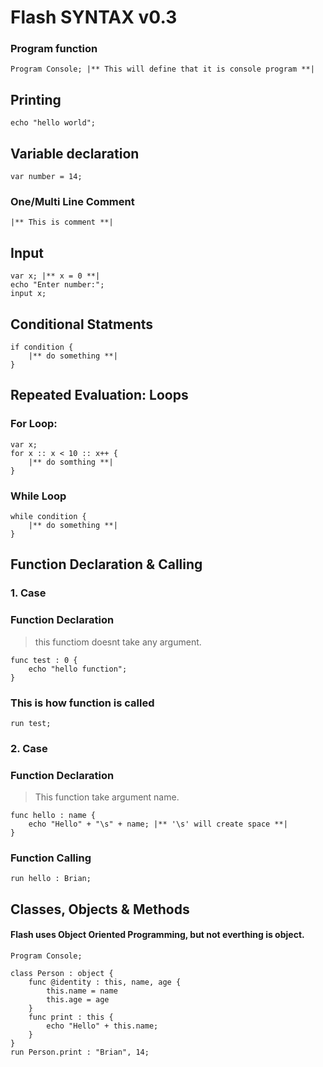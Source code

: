 # Flash SYNTAX v0.3

### Program function
    Program Console; |** This will define that it is console program **|

## Printing
    echo "hello world";

## Variable declaration
    var number = 14;
### One/Multi Line Comment
    |** This is comment **|

## Input
    var x; |** x = 0 **|
    echo "Enter number:";
    input x;

## Conditional Statments
    if condition {
        |** do something **|
    }
## Repeated Evaluation: Loops
### For Loop:
    var x;
    for x :: x < 10 :: x++ {
        |** do somthing **|
    }
### While Loop
    while condition {
        |** do something **|
    }

## Function Declaration & Calling
### 1. Case
### Function Declaration
> this functiom doesnt take any argument.

    func test : 0 { 
        echo "hello function";
    }

### This is how function is called
    run test;

### 2. Case

### Function Declaration
> This function take argument name. 

    func hello : name {
        echo "Hello" + "\s" + name; |** '\s' will create space **|
    }
### Function Calling

    run hello : Brian;

## Classes, Objects & Methods
#### Flash uses Object Oriented Programming, but not everthing is object.
    Program Console;

    class Person : object {
        func @identity : this, name, age {
            this.name = name
            this.age = age
        } 
        func print : this {
            echo "Hello" + this.name;
        }
    }
    run Person.print : "Brian", 14;